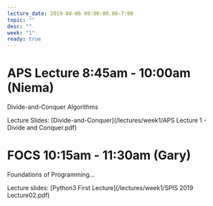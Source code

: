 ```yaml
---
lecture_date: 2019-08-06 09:00:00.00-7:00
topic: ""
desc: ""
week: "1"
ready: true
---
```


# APS Lecture 8:45am - 10:00am (Niema)
Divide-and-Conquer Algorithms

Lecture Slides: [Divide-and-Conquer](/lectures/week1/APS Lecture 1 - Divide and Conquer.pdf)



# FOCS 10:15am - 11:30am (Gary)
Foundations of Programming...

Lecture slides: [Python3 First Lecture](/lectures/week1/SPIS 2019 Lecture02.pdf)



